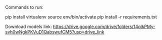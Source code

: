 Commands to run:

pip install virtualenv
source env/bin/activate
pip install -r requirements.txt

Download models link:
https://drive.google.com/drive/folders/14qlkPMy-svh0wNgkPKVuD1QabswufCM5?usp=drive_link